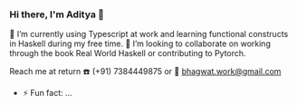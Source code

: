 ### Hi there, I'm Aditya 👋

🔭 I’m currently using Typescript at work and learning functional constructs in Haskell during my free time.
👯 I’m looking to collaborate on working through the book Real World Haskell or contributing to Pytorch.

Reach me at  return
:phone: (+91) 7384449875 or
:email: bhagwat.work@gmail.com
- ⚡ Fun fact: ...
